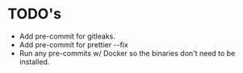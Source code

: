 # TODO's

- Add pre-commit for gitleaks.
- Add pre-commit for prettier --fix
- Run any pre-commits w/ Docker so the binaries don't need to be installed.
